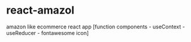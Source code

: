 # react-amazol
amazon like ecommerce react app [function components - useContext - useReducer - fontawesome icon]
